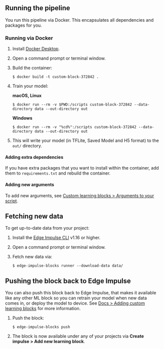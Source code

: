 ## Running the pipeline

You run this pipeline via Docker. This encapsulates all dependencies and packages for you.

### Running via Docker

1. Install [Docker Desktop](https://www.docker.com/products/docker-desktop/).
2. Open a command prompt or terminal window.
3. Build the container:

   ```
   $ docker build -t custom-block-372842 .
   ```

4. Train your model:

   **macOS, Linux**

   ```
   $ docker run --rm -v $PWD:/scripts custom-block-372842 --data-directory data --out-directory out
   ```

   **Windows**

   ```
   $ docker run --rm -v "%cd%":/scripts custom-block-372842 --data-directory data --out-directory out
   ```

5. This will write your model (in TFLite, Saved Model and H5 format) to the `out/` directory.

#### Adding extra dependencies

If you have extra packages that you want to install within the container, add them to `requirements.txt` and rebuild the container.

#### Adding new arguments

To add new arguments, see [Custom learning blocks > Arguments to your script](https://docs.edgeimpulse.com/docs/edge-impulse-studio/learning-blocks/adding-custom-learning-blocks#arguments-to-your-script).

## Fetching new data

To get up-to-date data from your project:

1. Install the [Edge Impulse CLI](https://docs.edgeimpulse.com/docs/edge-impulse-cli/cli-installation) v1.16 or higher.
2. Open a command prompt or terminal window.
3. Fetch new data via:

   ```
   $ edge-impulse-blocks runner --download-data data/
   ```

## Pushing the block back to Edge Impulse

You can also push this block back to Edge Impulse, that makes it available like any other ML block so you can retrain your model when new data comes in, or deploy the model to device. See [Docs > Adding custom learning blocks](https://docs.edgeimpulse.com/docs/edge-impulse-studio/organizations/adding-custom-transfer-learning-models) for more information.

1. Push the block:

   ```
   $ edge-impulse-blocks push
   ```

2. The block is now available under any of your projects via **Create impulse > Add new learning block**.
